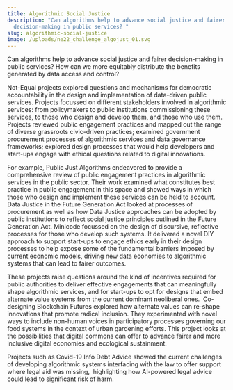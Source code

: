 ```yaml
---
title: Algorithmic Social Justice
description: "Can algorithms help to advance social justice and fairer
  decision-making in public services? "
slug: algorithmic-social-justice
image: /uploads/ne22_challenge_algojust_01.svg
---
```

Can algorithms help to advance social justice and fairer decision-making in public services? How can we more equitably distribute the benefits generated by data access and control?

Not-Equal projects explored questions and mechanisms for democratic accountability in the design and implementation of data-driven public services. Projects focussed on different stakeholders involved in algorithmic services: from policymakers to public institutions commissioning these services, to those who design and develop them, and those who use them. Projects reviewed public engagement practices and mapped out the range of diverse grassroots civic-driven practices; examined government procurement processes of algorithmic services and data governance frameworks; explored design processes that would help developers and start-ups engage with ethical questions related to digital innovations. 

For example, Public Just Algorithms endeavored to provide a comprehensive review of public engagement practices in algorithmic services in the public sector. Their work examined what constitutes best practice in public engagement in this space and showed ways in which those who design and implement these services can be held to account. Data Justice in the Future Generation Act looked at processes of procurement as well as how Data Justice approaches can be adopted by public institutions to reflect social justice principles outlined in the Future Generation Act. Minicode focussed on the design of discursive, reflective processes for those who develop such systems. It delivered a novel DIY approach to support start-ups to engage ethics early in their design processes to help expose some of the fundamental barriers imposed by current economic models, driving new data economies to algorithmic systems that can lead to fairer outcomes.

These projects raise questions around the kind of incentives required for public authorities to deliver effective engagements that can meaningfully shape algorithmic services, and for start-ups to opt for designs that embed alternate value systems from the current dominant neoliberal ones.  Co-designing Blockchain Futures explored how alternate values can re-shape innovations that promote radical inclusion. They experimented with novel ways to include non-human voices in participatory processes governing our food systems in the context of urban gardening efforts. This project looks at the possibilities that digital commons can offer to advance fairer and more inclusive digital economies and ecological sustainment.

Projects such as Covid-19 Info Debt Advice showed the current challenges of developing algorithmic systems interfacing with the law to offer support where legal aid was missing,  highlighting how AI-powered legal advice could lead to significant risk of harm.